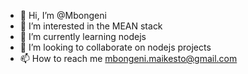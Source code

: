 - 👋 Hi, I’m @Mbongeni
- 👀 I’m interested in the MEAN stack
- 🌱 I’m currently learning nodejs
- 💞️ I’m looking to collaborate on nodejs projects
- 📫 How to reach me mbongeni.maikesto@gmail.com

<!---
306825/306825 is a ✨ special ✨ repository because its `README.md` (this file) appears on your GitHub profile.
You can click the Preview link to take a look at your changes.
--->
